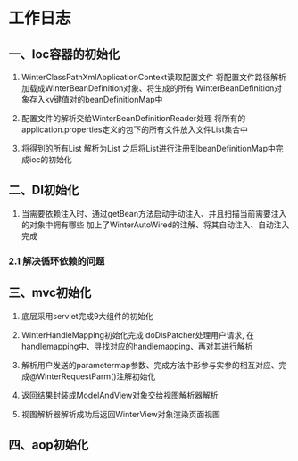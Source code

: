 # **工作日志**

## 一、Ioc容器的初始化

1) WinterClassPathXmlApplicationContext读取配置文件
将配置文件路径解析加载成WinterBeanDefinition对象、将生成的所有
WinterBeanDefinition对象存入kv键值对的beanDefinitionMap中

2) 配置文件的解析交给WinterBeanDefinitionReader处理
将所有的application.properties定义的包下的所有文件放入文件List集合中

3) 将得到的所有List<String> 解析为List<WinterBeanDefinition>
之后将List<WinterBeanDefinition>进行注册到beanDefinitionMap中完成ioc的初始化

## 二、DI初始化

1) 当需要依赖注入时、通过getBean方法启动手动注入、并且扫描当前需要注入的对象中拥有哪些
加上了WinterAutoWired的注解、将其自动注入、自动注入完成
### 2.1 解决循环依赖的问题
    
##  三、mvc初始化

1) 底层采用servlet完成9大组件的初始化

2) WinterHandleMapping初始化完成 doDisPatcher处理用户请求, 在handlemapping中、寻找对应的handlemapping、再对其进行解析

3) 解析用户发送的parametermap参数、完成方法中形参与实参的相互对应、完成@WinterRequestParm()注解初始化

4) 返回结果封装成ModelAndView对象交给视图解析器解析

5) 视图解析器解析成功后返回WinterView对象渲染页面视图

## 四、aop初始化